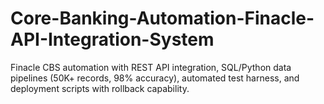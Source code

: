 # Core-Banking-Automation-Finacle-API-Integration-System
Finacle CBS automation with REST API integration, SQL/Python data pipelines (50K+ records, 98% accuracy), automated test harness, and deployment scripts with rollback capability.
